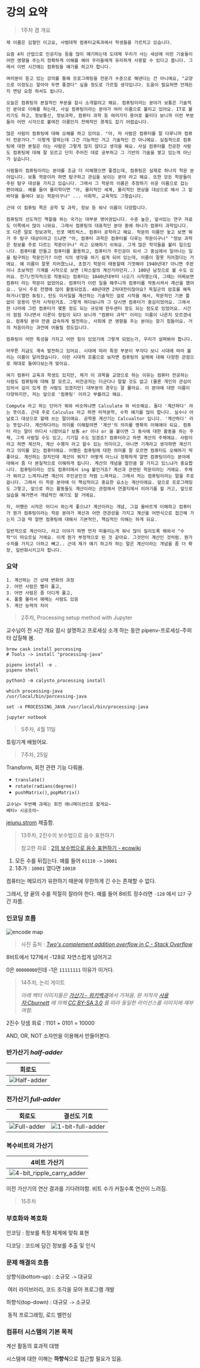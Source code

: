 # 강의 요약

> 1주차 겸 개요

```text
제 이름은 김철민 이고요, 사범대학 컴퓨터교육과에서 학생들을 가르치고 있습니다.

요즘 4차 산업으로 인공지능 등을 많이 얘기하는데 도대체 우리가 사는 세상에 이런 기술들이 어떤 영향을 주는지 정확하게 이해를 해야 우리들에게 유리하게 사용할 수 있다고 봅니다. 그래서 이번 시간에는 컴퓨팅을 얘기를 하고자 합니다.

여러분이 듣고 있는 강의를 통해 프로그래밍을 전문가 수준으로 해낸다는 건 아니에요, "교양으로 이정도는 알아야 두면 좋겠다" 싶을 정도로 가르칠 생각입니다. 도움이 필요하면 언제든지 면담 요청 하셔도 됩니다.

오늘은 컴퓨팅의 본질적인 부분을 잠시 소개할려고 해요. 컴퓨팅이라는 분야가 보통은 기술적인 분야로 이해를 하는데, 사실 컴퓨팅이라는 분야가 여러 이름으로 불리고 있어요. IT로 불리기도 하고, 정보통신, 정보과학, 컴퓨터 과학 등 여러가지 용어로 불리다 보니까 이런 부분들이 어떤 시각으로 붙여진 이릉인지 전체적인 경계도 잡기 어렵습니다.

많은 사람이 컴퓨팅에 대해 오해를 하고 있어요. "아, 저 사람은 컴퓨터를 잘 다루니까 컴퓨터 전문가다." 이렇게 말하는데 그건 기능적인 거고 기술적인 건 아니에요. 실질적으로 컴퓨팅에 대한 본질은 아는 사람은 그렇게 많지 않다고 생각을 해요. 사실 컴퓨터를 전공한 사람도 컴퓨팅에 대해 잘 모르고 단지 주어진 대로 공부하고 그 기반의 기술을 쌓고 있는게 아닌가 싶습니다.

사람들이 컴퓨팅이라는 분야를 조금 더 이해했으면 좋겠는데, 컴퓨팅은 실제로 하나의 학문 분야입니다. 보통 학문이라 하면 탐구하고 관심을 보이는 분야 라고 해요. 또한 모든 학문들이 주된 탐구 대상을 가지고 있습니다. 그래서 그 학문의 이름은 추정하기 쉬운 이름으로 잡는 편이에요. 예를 들어 물리학이면 "아, 물리적인 세계, 물리적인 현상을 대상으로 해서 그 밑바닥을 들여다 보는 학문이구나" ... 사회학, 교육학도 그렇습니다.

근데 이 컴퓨팅 쪽은 공학 및 과학, 정보 등 워낙 이름이 다양합니다.

컴퓨팅의 선도적인 역할을 하는 국가는 대부분 영어권입니다. 수준 높은, 앞서있는 연구 자료도 이쪽에서 많이 나와요. 그래서 컴퓨팅의 대표적인 분야 중에 하나가 컴퓨터 과학입니다. 또 다른 말로 정보과학, 인포 매트릭스, 컴퓨터 공학라고 해요. 학문의 이름만 놓고 보면 뭐가 주 탐구 대상이라고 드냐면 "아, 컴퓨터 과학은 컴퓨터를 다루는 학문이구나" "정보 과학은 정보를 주로 다르는 학문이구나" 라고 오해하기 쉬워요. 그게 많은 착각들을 불러 일으킵니다. 컴퓨터를 만들고 컴퓨터를 활용하고, 컴퓨터가 주인공이 되서 그 중심에서 일어나는 일을 탐구하는 학문인가? 이런 식의 생각을 하기 쉽게 되어 있는데, 이름이 잘못 지어졌다는 거에요. 왜 이름이 잘못 지어졌느냐, 초창기 학문이 태동할때 기껏해야 1940년대? 아니면 주판이나 초보적인 기계를 시작으로 보면 (파스칼의 계산기라던지..) 100년 남짓으로 볼 수도 있어요. 전기/전자적으로 작동되는 컴퓨터는 1040년대부터 나오기 시작했는데, 그때는 어찌보면 컴퓨터 라는 학문이 없었어요. 컴퓨터가 이런 일을 해주니까 컴퓨터를 작동시켜서 계산을 했어요.. 당시 주로 전쟁에 많이 활동되었죠. 40년대면 2차대전이잖아요? 독일군의 암호를 해독하거나(앨런 튜링), 탄도 미사일을 계산하는 기술적인 걸로 시작을 해서, 학문적인 기본 틀 없이 응용이 먼저 시작된거죠. 그렇게 하다보니까 그 당시엔 컴퓨터가 중심이었어요. 그래서 한 나라에 그런 컴퓨터가 몇톤 정도 되는 규모에 한두센터 정도 되는 정도로 있었어요. 시간이 점점 지나면서 이론이 정립이 되다 보니까 "컴퓨터 과학" 이라는 이름이 나온지 모르겠네요. 컴퓨팅 분야 만큼 급속하게 발전하는, 사회에 큰 영향을 주는 분야는 찾기 힘들어요. 거의 처음이라는 과언에 어울릴 정도입니다.

컴퓨팅이 어떤 특성을 가지고 어떤 힘이 있었기에 그렇게 되었는가, 우리가 살펴봐야 합니다.

아무튼 지금도 계속 발전하고 있어요. 시대에 따라 특정 부분이 부각다 보니 시대에 따라 불리는 이름이 달라졌습니다. 이런 시대적 흐름으로 보자면 컴퓨팅의 실체에 대해 다양한 관점으로 제대로 들여다보는게 맞아요.

여기 컴퓨터 교육과 학생도 있지만, 제가 이 과목을 교양으로 하는 이유는 컴퓨터 전공하는 사람도 컴퓨팅에 대해 잘 모르고, 비전공자는 더군다나 말할 것도 없고 (물론 개인의 관심이 있어서 깊이 있게 한 사람도 있겠지만) 대부분의 경우는 잘 몰라요. 이 분야에 대한 이름이 다양하지만, 저는 앞으로 '컴퓨팅' 이라고 부를려고 해요.

Compute 라고 하는 단어가 뭐와 비슷하냐면 Calculate 와 비슷해요. 둘다 '계산하다' 라는 뜻이죠. 근데 주로 Calculus 라고 하면 미적분학, 수학 얘기를 많이 합니다. 실수나 아날로그 대상으로 할때 쓰는 말이에요. 공학용 계산기는 Calcualtor 입니다. '계산하다' 라는 뜻입니다. 계산하다라는 의미를 이해할려면 '계산'의 의미를 명확히 이해애야 되요. 컴퓨터 라는 말이 어디서 나왔어요? 보통 er 이나 or 을 붙이면 그 동사에 대한 활동을 하는 주체, 그게 사람일 수도 있고, 기기일 수도 있겠죠? 컴퓨터라고 하면 계산의 주체에요. 사람이라고 하면 계산자, 계산 수행자 라고 할수 있는 의미이고, 아니면 기계라고 생각하면 계산기 라고 의미를 갖는 컴퓨터에요. 어쨌든 컴퓨팅에 대한 의미를 잘 모르면 컴퓨터도 오해하기 딱 좋아요. 계산하는 장치인데 계산이 뭐지? 어떻게 아느냐 정확하게 알면 컴퓨팅이라는 분야에 대해서 좀 더 본질적으로 이해하게 됩니다. 계산의 개념을 얼만큼 잘 가지고 있느냐가 중요합니다. 컴퓨팅이라는 것도 컴퓨터에서 ing 붙인거죠? 계산과 관련된 학문이라는 거에요. 주체가 뭐라고 느껴지냐면 계산이 주인공인것 처럼 느껴져요. 그래서 저는 컴퓨팅이라는 말을 주로 씁니다. 그래서 이 학문 분야에 이 핵심적이고 중요한 요소는 계산이에요. 앞으로 프로그래밍도 그렇고, 앞으로 하는 활동들도 계산이라는 관점에서 연결지에서 이야기를 할 거고, 앞으로 실습을 해가면서 개념적인 얘기도 할 거에요.

자, 어쨌든 시작은 어디서 하는게 좋으냐? 계산이라는 개념, 그걸 올바르게 이해하고 컴퓨터가 뭔가 컴퓨팅이라는 학문 분야가 계산과 어떤 연관성을 가지고 계산을 어떤식으로 접근해 가는지 그걸 딱 알면 컴퓨팅에 대해서 기본적인, 핵심적인 이해는 하게 되요.

일반적으로 계산이다, 라고 이야기 하면 먼저 떠올리는게 워낙 많이 질리도록 해와서 "수학"이 떠오르실 거에요. 이게 뭔가 부정적으로 된 것 같아요. 그것만이 계산인 것처럼. 뭔가 수치를 가지고 더하고 빼고.. 근데 제가 얘기 하고자 하는 말은 계산이라는 개념을 좀 더 확장, 일반화시키고자 합니다.
```

### 요약
```
1. 계산하는 건 상태 변화의 과정
2. 어떤 사람은 빨리 풀고,
3. 어떤 사람은 좀 더디게 풀고,
4. 풀줄 몰라서 헤메는 사람도 있음
5. 계산 능력의 차이
```

> 2주차, Processing setup method with Jupyter

교수님이 전 시간 개요 잠시 설명하고 프로세싱 소개 하는 동안 pipenv-프로세싱-주피터 삽질해 봄.

```fish
brew cask install porcessing
# Tools -> install "processing-java"

pipenv install -e .
pipenv shell

python3 -m calysto_processing install

which processing-java
/usr/local/bin/porcessing-java

set -x PROCESSING_JAVA /usr/local/bin/processing-java

jupyter notbook
```

> 5주차, 4월 11일

튜링기계 배웠어요.

> 7주차, 25일

Transform, 회전 관련 기능 다뤄봄.

- `translate()`
- `rotate(radians(degree))`
- `pushMatrix()`, `popMatrix()`

```
교수님> 두번째 과제는 회전 애니매이션으로 할게요~
베타> 시공조아~
```

[jejunu.strom](https://github.com/BetaF1sh/jejunu.strom) 제출함.

> 13주차, 2진수의 보수법으로 음수 표현하기
>
> 참고한 자료 : [2의 보수법으로 음수 표현하기 - ecowiki](http://www.ecogwiki.com/2의_보수법으로_음수_표현하기)

1. 모든 수를 뒤집는다. 예를 들어 `01110` `->` `10001`
2. 1추가 :  `10001` 였다면 `10010`

컴퓨터는 메모리가 유한하기 때문에 무한하게 긴 수는 존재할 수 없다.

그래서, 양 끝의 수를 적절히 잘라야 한다. 예를 들어 8비트 정수라면 `-128` 에서 `127` 구간 자름. 

### 인코딩 흐름

![encode map](images/sd9po.jpg)

> 사진 출처 : _[Two's complement addition overflow in C - Stack Overflow](https://stackoverflow.com/a/11464365/5498707)_

8비트에서 127에서 -128로 자연스럽게 넘어가고

0은 `00000000`인데 -1은 `11111111` 이유가 이거다.

> 14주차, 논리 게이트
>
> _아래 백터 이미지들은 [가산기 - 위키백과](https://ko.wikipedia.org/wiki/가산기)에서 가져옴. 원 저작자 [사용자:Cburnett](https://en.wikipedia.org/wiki/User:Cburnett) 에 의해 [CC BY-SA 3.0](http://creativecommons.org/licenses/by-sa/3.0/) 를 따라 동일한 라이선스를 이미지에 재부여함._

2진수 덧셈 회로 : 1101 + 0101 = 10000

AND, OR, NOT 소자만을 이용해서 만들어본다.

### 반가산기 _half-adder_

|       회로도        |
| :-----------------: |
| ![Half-adder](images/Half-adder.svg) |
### 전가산기 _full-adder_

|       회로도        |        결선도 기호        |
| :-----------------: | :-----------------------: |
| ![Full-adder](images/Full-adder.svg) | ![1-bit-full-adder](images/1-bit_full-adder.svg) |

### 복수비트의 가산기

|           4비트 가산기            |
| :-------------------------------: |
| ![4-bit_ripple_carry_adder](iamges/4-bit_ripple_carry_adder.svg) |

이전 가산기의 연산 결과를 기다려야함. 비트 수가 커질수록 연산이 느려짐.

> 15주차

### 부호화와 복호화

인코딩 : 정보를 특정 체계에 맞춰 표현

디코딩 : 코드에 담긴 정보를 추출 및 인식

### 문제 해결의 흐름

상향식(bottom-up) : 소규모 `->` 대규모

​	여러 라이브러리, 코드 조각을 모아 프로그램 개발

하향식(top-down) : 대규모 `->` 소규모

​	동적 프로그래밍, 로드 밸런싱

### 컴퓨터 시스템의 기본 목적

계산 활동의 효과적 대행

시스템에 대한 이해는 **하향식**으로 접근할 필요가 있음.
